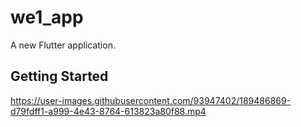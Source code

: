 # we1_app

A new Flutter application.

## Getting Started




https://user-images.githubusercontent.com/93947402/189486869-d79fdff1-a999-4e43-8764-613823a80f88.mp4




